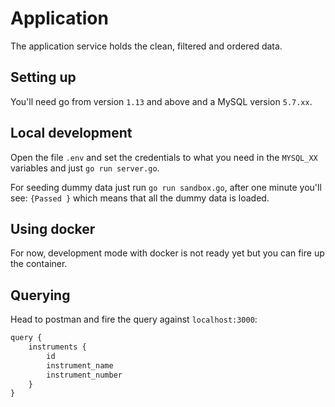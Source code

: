 # Application

The application service holds the clean, filtered and ordered data.

## Setting up
You'll need go from version `1.13` and above and a MySQL version `5.7.xx`.

## Local development
Open the file `.env` and set the credentials to what you need in the `MYSQL_XX` variables and just `go run server.go`.

For seeding dummy data just run `go run sandbox.go`, after one minute you'll see: `{Passed }` which means that all the 
dummy data is loaded.

## Using docker
For now, development mode with docker is not ready yet but you can fire up the container.

## Querying
Head to postman and fire the query against `localhost:3000`:
```REST
query {
    instruments {
        id
        instrument_name
        instrument_number
    }
}
```
